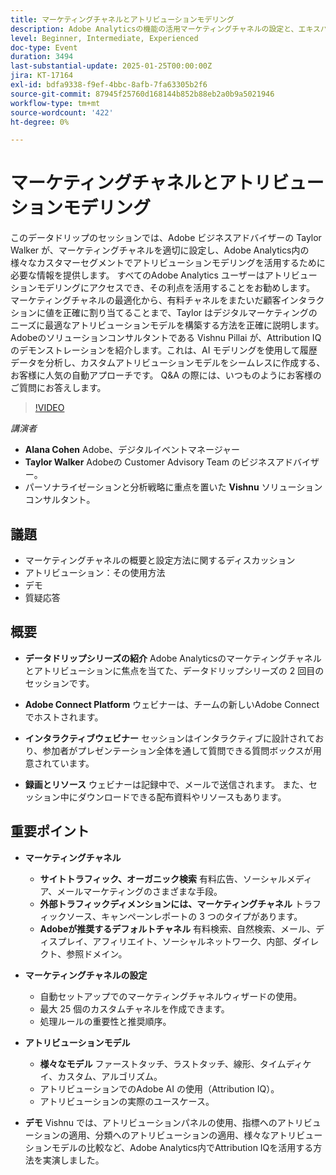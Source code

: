 ```yaml
---
title: マーケティングチャネルとアトリビューションモデリング
description: Adobe Analyticsの機能の活用マーケティングチャネルの設定と、エキスパートガイダンスによるアトリビューションモデリングの活用
level: Beginner, Intermediate, Experienced
doc-type: Event
duration: 3494
last-substantial-update: 2025-01-25T00:00:00Z
jira: KT-17164
exl-id: bdfa9338-f9ef-4bbc-8afb-7fa63305b2f6
source-git-commit: 87945f25760d168144b852b88eb2a0b9a5021946
workflow-type: tm+mt
source-wordcount: '422'
ht-degree: 0%

---
```


# マーケティングチャネルとアトリビューションモデリング

このデータドリップのセッションでは、Adobe ビジネスアドバイザーの Taylor Walker が、マーケティングチャネルを適切に設定し、Adobe Analytics内の様々なカスタマーセグメントでアトリビューションモデリングを活用するために必要な情報を提供します。 すべてのAdobe Analytics ユーザーはアトリビューションモデリングにアクセスでき、その利点を活用することをお勧めします。 マーケティングチャネルの最適化から、有料チャネルをまたいだ顧客インタラクションに値を正確に割り当てることまで、Taylor はデジタルマーケティングのニーズに最適なアトリビューションモデルを構築する方法を正確に説明します。 Adobeのソリューションコンサルタントである Vishnu Pillai が、Attribution IQのデモンストレーションを紹介します。これは、AI モデリングを使用して履歴データを分析し、カスタムアトリビューションモデルをシームレスに作成する、お客様に人気の自動アプローチです。 Q&amp;A の際には、いつものようにお客様のご質問にお答えします。

>[!VIDEO](https://video.tv.adobe.com/v/3443020/?learn=on&enablevpops)

*講演者*

* **Alana Cohen** Adobe、デジタルイベントマネージャー
* **Taylor Walker** Adobeの Customer Advisory Team のビジネスアドバイザー。
* パーソナライゼーションと分析戦略に重点を置いた **Vishnu** ソリューションコンサルタント。

## 議題

* マーケティングチャネルの概要と設定方法に関するディスカッション
* アトリビューション：その使用方法
* デモ
* 質疑応答

## 概要

* **データドリップシリーズの紹介** Adobe Analyticsのマーケティングチャネルとアトリビューションに焦点を当てた、データドリップシリーズの 2 回目のセッションです。

* **Adobe Connect Platform** ウェビナーは、チームの新しいAdobe Connectでホストされます。

* **インタラクティブウェビナー** セッションはインタラクティブに設計されており、参加者がプレゼンテーション全体を通して質問できる質問ボックスが用意されています。

* **録画とリソース** ウェビナーは記録中で、メールで送信されます。 また、セッション中にダウンロードできる配布資料やリソースもあります。

## 重要ポイント

* **マーケティングチャネル**

   * **サイトトラフィック、オーガニック検索** 有料広告、ソーシャルメディア、メールマーケティングのさまざまな手段。
   * **外部トラフィックディメンションには、マーケティングチャネル** トラフィックソース、キャンペーンレポートの 3 つのタイプがあります。
   * **Adobeが推奨するデフォルトチャネル** 有料検索、自然検索、メール、ディスプレイ、アフィリエイト、ソーシャルネットワーク、内部、ダイレクト、参照ドメイン。

* **マーケティングチャネルの設定**

   * 自動セットアップでのマーケティングチャネルウィザードの使用。
   * 最大 25 個のカスタムチャネルを作成できます。
   * 処理ルールの重要性と推奨順序。

* **アトリビューションモデル**

   * **様々なモデル** ファーストタッチ、ラストタッチ、線形、タイムディケイ、カスタム、アルゴリズム。
   * アトリビューションでのAdobe AI の使用（Attribution IQ）。
   * アトリビューションの実際のユースケース。

* **デモ** Vishnu では、アトリビューションパネルの使用、指標へのアトリビューションの適用、分類へのアトリビューションの適用、様々なアトリビューションモデルの比較など、Adobe Analytics内でAttribution IQを活用する方法を実演しました。

